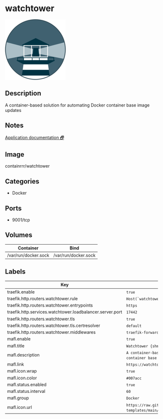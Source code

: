 # watchtower

![Logo](images/watchtower.png)

## Description
A container\-based solution for automating Docker container base image updates

## Notes
[Application documentation 🗗](https://containrrr.dev/watchtower/)

## Image
containrrr/watchtower

## Categories
- Docker

## Ports
- 9001/tcp

## Volumes
| Container | Bind |
|-----------|------|
| /var/run/docker.sock | /var/run/docker.sock |

## Labels
| Key | Value |
|-----|-------|
| traefik.enable | ```true``` |
| traefik.http.routers.watchtower.rule | ```Host(`watchtower.{$TRAEFIK_INGRESS_DOMAIN}`)``` |
| traefik.http.routers.watchtower.entrypoints | ```https``` |
| traefik.http.services.watchtower.loadbalancer.server.port | ```17442``` |
| traefik.http.routers.watchtower.tls | ```true``` |
| traefik.http.routers.watchtower.tls.certresolver | ```default``` |
| traefik.http.routers.watchtower.middlewares | ```traefik-forward-auth``` |
| mafl.enable | ```true``` |
| mafl.title | ```Watchtower {shmolf}``` |
| mafl.description | ```A container-based solution for automating Docker container base image updates``` |
| mafl.link | ```https://watchtower.{$TRAEFIK_INGRESS_DOMAIN}``` |
| mafl.icon.wrap | ```true``` |
| mafl.icon.color | ```#007acc``` |
| mafl.status.enabled | ```true``` |
| mafl.status.interval | ```60``` |
| mafl.group | ```Docker``` |
| mafl.icon.url | ```https://raw.githubusercontent.com/shmolf/portainer-templates/main/assets/logos/watchtower-logo.png``` |

